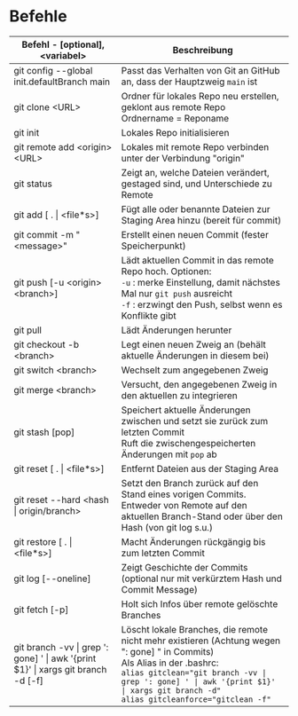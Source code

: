 

# Befehle

| Befehl - \[optional], \<variabel>                                                  | Beschreibung                                                                                                                                                                                                                                                                        |
| ---------------------------------------------------------------------------------- | ----------------------------------------------------------------------------------------------------------------------------------------------------------------------------------------------------------------------------------------------------------------------------------- |
| git config --global init.defaultBranch main                                        | Passt das Verhalten von Git an GitHub an, dass der Hauptzweig `main` ist                                                                                                                                                                                                            |
| git clone \<URL>                                                                   | Ordner für lokales Repo neu erstellen, geklont aus remote Repo<br>Ordnername = Reponame                                                                                                                                                                                             |
| git init                                                                           | Lokales Repo initialisieren                                                                                                                                                                                                                                                         |
| git remote add \<origin> \<URL>                                                    | Lokales mit remote Repo verbinden unter der Verbindung "origin"                                                                                                                                                                                                                     |
| git status                                                                         | Zeigt an, welche Dateien verändert, gestaged sind, und Unterschiede zu Remote                                                                                                                                                                                                       |
| git add \[ . \| \<file\*s>]                                                        | Fügt alle oder benannte Dateien zur Staging Area hinzu (bereit für commit)                                                                                                                                                                                                          |
| git commit -m "\<message>"                                                         | Erstellt einen neuen Commit (fester Speicherpunkt)                                                                                                                                                                                                                                  |
| git push \[-u \<origin> \<branch>]                                                 | Lädt aktuellen Commit in das remote Repo hoch. Optionen:<br>`-u` : merke Einstellung, damit nächstes Mal nur `git push` ausreicht<br>`-f` : erzwingt den Push, selbst wenn es Konflikte gibt                                                                                        |
| git pull                                                                           | Lädt Änderungen herunter                                                                                                                                                                                                                                                            |
| git checkout -b \<branch>                                                          | Legt einen neuen Zweig an (behält aktuelle Änderungen in diesem bei)                                                                                                                                                                                                                |
| git switch \<branch>                                                               | Wechselt zum angegebenen Zweig                                                                                                                                                                                                                                                      |
| git merge \<branch>                                                                | Versucht, den angegebenen Zweig in den aktuellen zu integrieren                                                                                                                                                                                                                     |
| git stash \[pop]                                                                   | Speichert aktuelle Änderungen zwischen und setzt sie zurück zum letzten Commit<br>Ruft die zwischengespeicherten Änderungen mit `pop` ab                                                                                                                                            |
| git reset \[ . \| \<file\*s>]                                                      | Entfernt Dateien aus der Staging Area                                                                                                                                                                                                                                               |
| git reset --hard \<hash \| origin/branch>                                          | Setzt den Branch zurück auf den Stand eines vorigen Commits. Entweder von Remote auf den aktuellen Branch-Stand oder über den Hash (von git log s.u.)                                                                                                                               |
| git restore \[ . \| \<file\*s>]                                                    | Macht Änderungen rückgängig bis zum letzten Commit                                                                                                                                                                                                                                  |
| git log \[--oneline]                                                               | Zeigt Geschichte der Commits (optional nur mit verkürztem Hash und Commit Message)                                                                                                                                                                                                  |
| git fetch \[-p]                                                                    | Holt sich Infos über remote gelöschte Branches                                                                                                                                                                                                                                      |
| git branch -vv \| grep ': gone] ' \| awk '{print $1}' \| xargs git branch -d \[-f] | Löscht lokale Branches, die remote nicht mehr existieren (Achtung wegen ": gone] " in Commits)<br>Als Alias in der .bashrc:<br>`alias gitclean="git branch -vv \| grep ': gone] ' \| awk '{print $1}' \| xargs git branch -d"`<br>`alias gitcleanforce="gitclean -f"`               |
